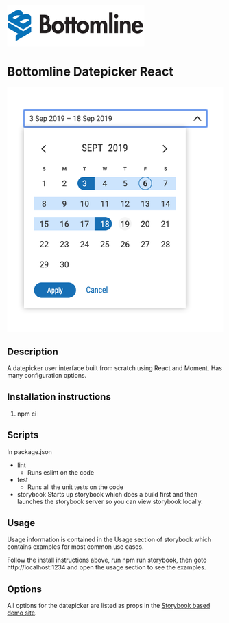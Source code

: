 ![Bottomline](https://raw.githubusercontent.com/bottomline/bottomline-datepicker/master/BT-logo-web-full-color.png)

# Bottomline Datepicker React

![Datepicker React](https://raw.githubusercontent.com/bottomline/bottomline-datepicker/master/readmeScreenshot.png)

## Description

A datepicker user interface built from scratch using React and Moment. Has many configuration options.

## Installation instructions

  1.  npm ci

## Scripts

In package.json

* lint
  * Runs eslint on the code
* test
  * Runs all the unit tests on the code
* storybook
  Starts up storybook which does a build first and then launches the storybook server so you can view storybook locally.

## Usage

Usage information is contained in the Usage section of storybook which contains examples for most common use cases.

Follow the install instructions above, run npm run storybook, then goto http://localhost:1234 and open the usage section to see the examples.

## Options

All options for the datepicker are listed as props in the [Storybook based demo site](https://bottomline.github.io/bottomline-datepicker). 
